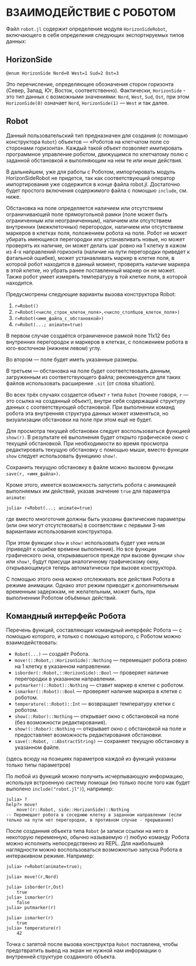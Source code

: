 # ВЗАИМОДЕЙСТВИЕ С РОБОТОМ

Файл `robot.jl` содержит определение модуля `HorizonSideRobot`, включающего в себя определения следующих экспортируемых типов данных:

## HorizonSide

    @enum HorizonSide Nord=0 West=1 Sud=2 Ost=3

Это перечисление, определяющее обозначения сторон горизонта (Cевер, Запад, Юг, Восток, соответственно). Фактически, `HorizonSide` - это тип данных с возможными значениями: `Nord`, `West`, `Sud`, `Ost`, при этом `HorizonSide(0)` означает `Nord`, `HorizonSide(1)` — `West` и так далее.

## Robot
  
Данный пользовательский тип предназначен для создания (с помощью конструктора `Robot`) объектов — «Роботов на клетчатом поле со сторонами горизонта». Каждый такой объект позволяет имитировать программное управление роботом, движущимся по клетчатому полю с заданной обстановкой и выполняющим на нем те или иные действия.

В дальнейшем, уже для работы с Роботом, импортировать модуль HorizonSideRobot не придется, так как соответствующий оператор импортирования уже содержится в конце файла robot.jl. Достаточно будет простого включения содержимого файла с помощью `include`, см. ниже.

Обстановка на поле определяется наличием или отсутствием ограничивающей поле прямоугольной рамки (поле может быть ограниченным или неограниченным), наличием или отсутствием внутренних (межклеточных) перегородок, наличием или отсутствием маркеров в клетках поля, положением робота на поле. Робот не может убирать имеющиеся перегородки или устанавливать новые, но может проверять их наличие, он может делать шаг ровно на 1 клетку в кажом из 4-х направлений горизонта (наличие на пути перегородки приведет к фатальной ошибке), может устанавливать маркер в клетке поля, в которой робот находится в данный момент, проверять наличие маркера в этой клетке, но убрать ранее поставленный маркер он не может. Также робот умеет измерять температуру в той клетке поля, в которой находится.

Предусмотрены следующие варианты вызова конструктора Robot:

1. `r=Robot()`
2. `r=Robot(<число_строк_клеток_поля>,<число_столбцов_клеток_поля>)`
3. `r=Robot(<имя_файла_с_oбстановкой>)`
4. `r=Robot(...; animate=true)`

В первом случае создаётся ограниченное рамкой поле 11x12 без внутренних перегородок и маркеров в клетках, с положением робота в юго-восточном (нижнем левом) углу.

Во втором — поле будет иметь указанные размеры.

В третьем — обстановка на поле будет соответствовать данным, загруженным из соответствующего файла; рекомендуется для таких файлов использовать расширение `.sit` (от слова situation).

Во всех трёх случаях создается объект `r` типа `Robot` (точнее говоря, `r` — это ссылка на созданный объект), внутри себя содержащий структуру данных с соответствующей обстановкой. При выполнении команд робота эта внутренняя структура данных может изменяться, но визуализации обстановки на поле при этом ещё не будет.

Для просмотра текущей обстановки следует воспользоваться функцией `show(r)`. В результате её выполнения будет открыто графическое окно с текущей обстановкой. При необходимости во время просмотра редактировать текущую обстановку с помощью мыши, вместо функции `show` следует использовать функциию `show!`.

Сохранить текущую обстановку в файле можно вызовом функции `save(r, <имя_файла>)`.

Кроме этого, имеется возможность запустить робота с анимацией выполняемых им действий, указав значение `true` для параметра `animate`:  

    julia> r=Robot(...; animate=true)

где вместо многоточия должны быть указаны фактические параметры (или они могут отсутствовать) в соответствии с первыми 3-мя вариантами использования конструктора. 

При этом функции `show` и `show!` использовать будет уже нельзя (приведёт к ошибке времени выполнения). Но все функции графического окна, открывавшегося прежде при вызове функции `show` или `show!`, будут присущи аналогичному графическому окну, открывающемуся теперь автоматически при вызове конструктора.

С помощью этого окна можно отслеживать все действия Робота в режиме анимации. Однако этот режим приводит к дополнительным временным задержкам, не желательным, может быть, при выполненнии Роботом объёмных действий.

## Командный интерфейс Робота

Перечень функций, составляющих командный интерфейс Робота — с помощью которого, и только с помощью которого, с Роботом можно взаимодействовать:

- `Robot(...)` — создаёт Робота.
- `move!(::Robot,::HorizonSide)::Nothing` — перемещает робота ровно на 1 клетку в указанном направлении.
- `isborder(::Robot,::HorizonSide)::Bool` — проверяет наличие перегородки в указанном направлении.
- `putmarker!(::Robot)::Nothing` — ставит маркер в клетке с роботом.
- `ismarker(::Robot)::Bool` — проверяет наличие маркера в клетке с роботом.
- `temperature(::Robot)::Int` — возвращает температуру клетки с роботом.
- `show(::Robor)::Nothing` — открывает окно с обстановкой на поле (без возможности редактирования).
- `show!(::Robor)::Nothing` — открывает окно с обстановкой на поле и предоставляет возможность редактирования обстановки.
- `save(::Robot, ::AbstractString)` — сохраняет текущую обстановку в указанном файле.

(здесь всюду на позициях параметров каждой из функций указаны только типы параметров)

По любой из функций можно получить исчерпывающую информацию, используя встроенную систему помощи (но только после того как будет выполено `include("robot.jl")`), например:

    julia> ?
    help?> move!
        move!(r::Robot, side::HorizonSide)::Nothing
    -- Перемещает робота в соседнюю клетку в заданном направлении (если только на пути нет перегoродки, в противном случае - прерывание)

После созданния объекта типа `Robot` (и записи ссылки на него в некоторую переменную, обычно называемую `r`) любую команду Робота можно исполнить непосредственно из REPL. Для наибольшей наглядности можно воспользоваться возможнотью запуска Робота в интеракивном режиме. Например:

    julia> r=Robot(animate=true);
    
    julia> move!(r,Nord)
    
    julia> isborder(r,Ost)
        true
    julia> ismarker(r)
        false
    julia> putmarker(r)
    
    julia> ismarker(r)
        true
    julia> temperature(r)
        42

Точка с запятой после вызова конструктра `Robot` поставлена, чтобы предотвратить вывод на экран не нужной нам информации о внутренней структуре созданного объекта.
